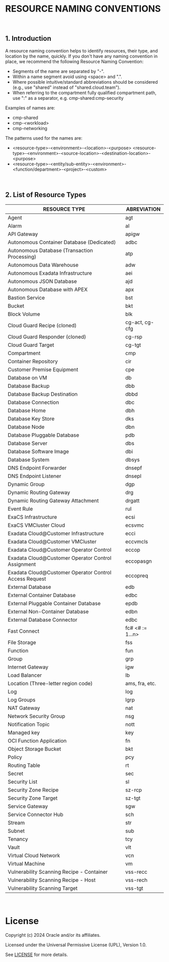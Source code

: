 # RESOURCE NAMING CONVENTIONS

&nbsp; 

## 1. Introduction

A resource naming convention helps to identify resources, their type, and location by the name, quickly. If you don't have any naming convention in place, we recommend the following Resource Naming Convention:

- Segments of the name are separated by "-".
- Within a name segment avoid using &lt;space&gt; and ".".
- Where possible intuitive/standard abbreviations should be considered (e.g., use "shared" instead of "shared.cloud.team").
- When referring to the compartment fully qualified compartment path, use ":" as a separator, e.g. cmp-shared:cmp-security

Examples of names are:
- cmp-shared
- cmp-&lt;workload&gt;
- cmp-networking

The patterns used for the names are:
- &lt;resource-type&gt;-&lt;environment&gt;-&lt;location&gt;-&lt;purpose&gt;
  &lt;resource-type&gt;-&lt;environment&gt;-&lt;source-location&gt;-&lt;destination-location&gt;-&lt;purpose&gt;
- &lt;resource-type&gt;-&lt;entity/sub-entity&gt;-&lt;environment&gt;-&lt;function/department&gt;-&lt;project&gt;-&lt;custom&gt;

&nbsp; 

## 2. List of Resource Types


| RESOURCE TYPE  |  ABREVIATION | 
|---|---|
| Agent | agt | 
| Alarm | al |
| API Gateway |apigw |
| Autonomous Container Database (Dedicated) | adbc 
| Autonomous Database (Transaction Processing) | atp 
| Autonomous Data Warehouse | adw 
| Autonomous Exadata Infrastructure | aei 
| Autonomous JSON Database | ajd 
| Autonomous Database with APEX | apx 
| Bastion Service | bst |
| Bucket | bkt |
| Block Volume | blk |
| Cloud Guard Recipe (cloned) | cg-act, cg-cfg|
| Cloud Guard Responder (cloned) | cg-rsp |
| Cloud Guard Target | cg-tgt |
| Compartment | cmp |
| Container Repository | cir |
| Customer Premise Equipment | cpe |
| Database on VM | db |
| Database Backup | dbb |
| Database Backup Destination | dbbd |
| Database Connection | dbc |
| Database Home | dbh |
| Database Key Store | dks |
| Database Node | dbn |
| Database Pluggable Database | pdb |
| Database Server | dbs |
| Database Software Image | dbi |
| Database System | dbsys |
| DNS Endpoint Forwarder | dnsepf |
| DNS Endpoint Listener | dnsepl |
| Dynamic Group | dgp |
| Dynamic Routing Gateway | drg |
| Dynamic Routing Gateway Attachment | drgatt |
| Event Rule | rul |
| ExaCS Infrastructure | ecsi |
| ExaCS VMCluster Cloud | ecsvmc |
| Exadata Cloud@Customer Infrastructure | ecci |
| Exadata Cloud@Customer VMCluster | eccvmcls |
| Exadata Cloud@Customer Operator Control | eccop |
| Exadata Cloud@Customer Operator Control Assignment | eccopasgn |
| Exadata Cloud@Customer Operator Control Access Request | eccopreq |
| External Database | edb |
| External Container Database | edbc |
| External Pluggable Container Database | epdb |
| External Non-Container Database | edbn |
| External Database Connector | edbc |
| Fast Connect | fc# &lt;# := 1...n&gt; |
| File Storage | fss |
| Function | fun |
| Group | grp |
| Internet Gateway | igw |
| Load Balancer | lb |
| Location (Three-letter region code)| ams, fra, etc. |
| Log | log |
| Log Groups | lgrp |
| NAT Gateway | nat |
| Network Security Group | nsg |
| Notification Topic | nott |
| Managed key | key |
| OCI Function Application | fn |
| Object Storage Bucket | bkt |
| Policy | pcy |
| Routing Table | rt |
| Secret | sec |
| Security List | sl |
| Security Zone Recipe | sz-rcp |
| Security Zone Target | sz-tgt |
| Service Gateway | sgw |
| Service Connector Hub | sch |
| Stream | str |
| Subnet | sub |
| Tenancy | tcy |
| Vault | vlt |
| Virtual Cloud Network | vcn |
| Virtual Machine | vm |
| Vulnerability Scanning Recipe - Container | vss-recc |
| Vulnerability Scanning Recipe - Host | vss-rech |
| Vulnerability Scanning Target | vss-tgt |

&nbsp; 
# License

Copyright (c) 2024 Oracle and/or its affiliates.

Licensed under the Universal Permissive License (UPL), Version 1.0.

See [LICENSE](https://github.com/oracle-devrel/technology-engineering/blob/main/LICENSE) for more details.
